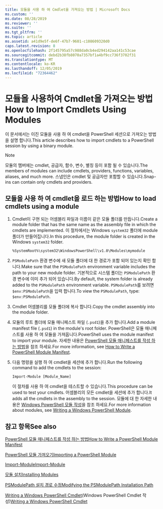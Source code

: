 ```yaml
---
title: 모듈을 사용 하 여 Cmdlet을 가져오는 방법 | Microsoft Docs
ms.custom: ''
ms.date: 08/28/2019
ms.reviewer: ''
ms.suite: ''
ms.tgt_pltfrm: ''
ms.topic: article
ms.assetid: a41d9e5f-de6f-47b7-9601-c108609320d0
caps.latest.revision: 8
ms.openlocfilehash: 2f145795a57c988da0cb4ed294142aa141c53cae
ms.sourcegitcommit: debd2b38fb8070a7357bf1a4bf9cc736f3702f31
ms.translationtype: MT
ms.contentlocale: ko-KR
ms.lasthandoff: 12/05/2019
ms.locfileid: "72364462"
---
```

# <a name="how-to-import-cmdlets-using-modules"></a><span data-ttu-id="14d8a-102">모듈을 사용하여 Cmdlet을 가져오는 방법</span><span class="sxs-lookup"><span data-stu-id="14d8a-102">How to Import Cmdlets Using Modules</span></span>

<span data-ttu-id="14d8a-103">이 문서에서는 이진 모듈을 사용 하 여 cmdlet을 PowerShell 세션으로 가져오는 방법을 설명 합니다.</span><span class="sxs-lookup"><span data-stu-id="14d8a-103">This article describes how to import cmdlets to a PowerShell session by using a binary module.</span></span>

> [!NOTE]
> <span data-ttu-id="14d8a-104">모듈의 멤버에는 cmdlet, 공급자, 함수, 변수, 별칭 등이 포함 될 수 있습니다.</span><span class="sxs-lookup"><span data-stu-id="14d8a-104">The members of modules can include cmdlets, providers, functions, variables, aliases, and much more.</span></span> <span data-ttu-id="14d8a-105">스냅인은 cmdlet 및 공급자만 포함할 수 있습니다.</span><span class="sxs-lookup"><span data-stu-id="14d8a-105">Snap-ins can contain only cmdlets and providers.</span></span>

## <a name="how-to-load-cmdlets-using-a-module"></a><span data-ttu-id="14d8a-106">모듈을 사용 하 여 cmdlet을 로드 하는 방법</span><span class="sxs-lookup"><span data-stu-id="14d8a-106">How to load cmdlets using a module</span></span>

1. <span data-ttu-id="14d8a-107">Cmdlet이 구현 되는 어셈블리 파일과 이름이 같은 모듈 폴더를 만듭니다.</span><span class="sxs-lookup"><span data-stu-id="14d8a-107">Create a module folder that has the same name as the assembly file in which the cmdlets are implemented.</span></span> <span data-ttu-id="14d8a-108">이 절차에서는 Windows `system32` 폴더에 module 폴더가 만들어집니다.</span><span class="sxs-lookup"><span data-stu-id="14d8a-108">In this procedure, the module folder is created in the Windows `system32` folder.</span></span>

   `%SystemRoot%\system32\WindowsPowerShell\v1.0\Modules\mymodule`

1. <span data-ttu-id="14d8a-109">`PSModulePath` 환경 변수에 새 모듈 폴더에 대 한 경로가 포함 되어 있는지 확인 합니다.</span><span class="sxs-lookup"><span data-stu-id="14d8a-109">Make sure that the `PSModulePath` environment variable includes the path to your new module folder.</span></span> <span data-ttu-id="14d8a-110">기본적으로 시스템 폴더는 `PSModulePath` 환경 변수에 이미 추가 되어 있습니다.</span><span class="sxs-lookup"><span data-stu-id="14d8a-110">By default, the system folder is already added to the `PSModulePath` environment variable.</span></span> <span data-ttu-id="14d8a-111">`PSModulePath`를 보려면 `$env:PSModulePath`을 입력 합니다.</span><span class="sxs-lookup"><span data-stu-id="14d8a-111">To view the `PSModulePath`, type: `$env:PSModulePath`.</span></span>

1. <span data-ttu-id="14d8a-112">Cmdlet 어셈블리를 모듈 폴더에 복사 합니다.</span><span class="sxs-lookup"><span data-stu-id="14d8a-112">Copy the cmdlet assembly into the module folder.</span></span>

1. <span data-ttu-id="14d8a-113">모듈의 루트 폴더에 모듈 매니페스트 파일 (`.psd1`)을 추가 합니다.</span><span class="sxs-lookup"><span data-stu-id="14d8a-113">Add a module manifest file (`.psd1`) in the module's root folder.</span></span> <span data-ttu-id="14d8a-114">PowerShell은 모듈 매니페스트를 사용 하 여 모듈을 가져옵니다.</span><span class="sxs-lookup"><span data-stu-id="14d8a-114">PowerShell uses the module manifest to import your module.</span></span> <span data-ttu-id="14d8a-115">자세한 내용은 [PowerShell 모듈 매니페스트를 작성 하는 방법](../module/how-to-write-a-powershell-module-manifest.md)을 참조 하세요.</span><span class="sxs-lookup"><span data-stu-id="14d8a-115">For more information, see [How to Write a PowerShell Module Manifest](../module/how-to-write-a-powershell-module-manifest.md).</span></span>

1. <span data-ttu-id="14d8a-116">다음 명령을 실행 하 여 cmdlet을 세션에 추가 합니다.</span><span class="sxs-lookup"><span data-stu-id="14d8a-116">Run the following command to add the cmdlets to the session:</span></span>

   `Import-Module [Module_Name]`

   <span data-ttu-id="14d8a-117">이 절차를 사용 하 여 cmdlet을 테스트할 수 있습니다.</span><span class="sxs-lookup"><span data-stu-id="14d8a-117">This procedure can be used to test your cmdlets.</span></span> <span data-ttu-id="14d8a-118">어셈블리의 모든 cmdlet을 세션에 추가 합니다.</span><span class="sxs-lookup"><span data-stu-id="14d8a-118">It adds all the cmdlets in the assembly to the session.</span></span> <span data-ttu-id="14d8a-119">모듈에 대 한 자세한 내용은 [Windows PowerShell 모듈 작성](../module/writing-a-windows-powershell-module.md)을 참조 하세요.</span><span class="sxs-lookup"><span data-stu-id="14d8a-119">For more information about modules, see [Writing a Windows PowerShell Module](../module/writing-a-windows-powershell-module.md).</span></span>

## <a name="see-also"></a><span data-ttu-id="14d8a-120">참고 항목</span><span class="sxs-lookup"><span data-stu-id="14d8a-120">See also</span></span>

[<span data-ttu-id="14d8a-121">PowerShell 모듈 매니페스트를 작성 하는 방법</span><span class="sxs-lookup"><span data-stu-id="14d8a-121">How to Write a PowerShell Module Manifest</span></span>](../module/how-to-write-a-powershell-module-manifest.md)

[<span data-ttu-id="14d8a-122">PowerShell 모듈 가져오기</span><span class="sxs-lookup"><span data-stu-id="14d8a-122">Importing a PowerShell Module</span></span>](../module/importing-a-powershell-module.md)

[<span data-ttu-id="14d8a-123">Import-Module</span><span class="sxs-lookup"><span data-stu-id="14d8a-123">Import-Module</span></span>](/powershell/module/Microsoft.PowerShell.Core/Import-Module)

[<span data-ttu-id="14d8a-124">모듈 설치</span><span class="sxs-lookup"><span data-stu-id="14d8a-124">Installing Modules</span></span>](../module/installing-a-powershell-module.md)

[<span data-ttu-id="14d8a-125">PSModulePath 설치 경로 수정</span><span class="sxs-lookup"><span data-stu-id="14d8a-125">Modifying the PSModulePath Installation Path</span></span>](../module/modifying-the-psmodulepath-installation-path.md)

<span data-ttu-id="14d8a-126">[Writing a Windows PowerShell Cmdlet](./writing-a-windows-powershell-cmdlet.md)(Windows PowerShell Cmdlet 작성)</span><span class="sxs-lookup"><span data-stu-id="14d8a-126">[Writing a Windows PowerShell Cmdlet](./writing-a-windows-powershell-cmdlet.md)</span></span>
